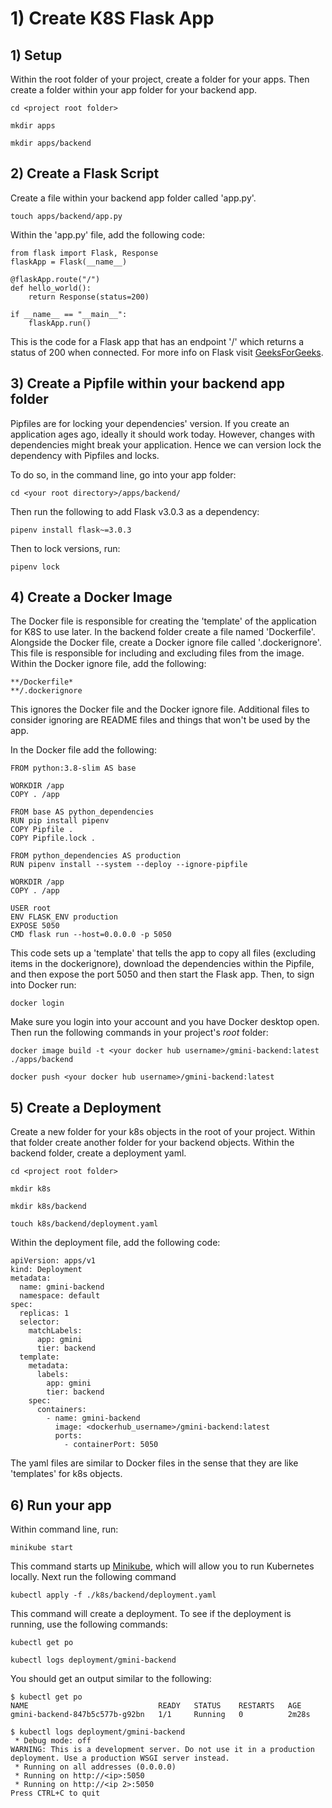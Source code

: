 # 1) Create K8S Flask App

## 1) Setup 
Within the root folder of your project, create a folder for your apps. Then create a folder within your app folder for your backend app.

```
cd <project root folder>
```

```
mkdir apps
```

```
mkdir apps/backend
```

## 2) Create a Flask Script
Create a file within your backend app folder called 'app.py'.

```
touch apps/backend/app.py
```

Within the 'app.py' file, add the following code:

```
from flask import Flask, Response
flaskApp = Flask(__name__)

@flaskApp.route("/")
def hello_world():
    return Response(status=200)
    
if __name__ == "__main__":
    flaskApp.run()
```

This is the code for a Flask app that has an endpoint '/' which returns a status of 200 when connected. 
For more info on Flask visit [GeeksForGeeks](https://www.geeksforgeeks.org/flask-tutorial/).

## 3) Create a Pipfile within your backend app folder
Pipfiles are for locking your dependencies' version. If you create an application ages ago, ideally it should work today. However, changes with dependencies might break your application. Hence we can version lock the dependency with Pipfiles and locks. 

To do so, in the command line, go into your app folder:

```
cd <your root directory>/apps/backend/
```

Then run the following to add Flask v3.0.3 as a dependency:

```
pipenv install flask~=3.0.3
```
Then to lock versions, run:

```
pipenv lock
```

## 4) Create a Docker Image
The Docker file is responsible for creating the 'template' of the application for K8S to use later. In the backend folder create a file named 'Dockerfile'. Alongside the Docker file, create a Docker ignore file called '.dockerignore'. This file is responsible for including and excluding files from the image. Within the Docker ignore file, add the following:

```
**/Dockerfile*
**/.dockerignore
```

This ignores the Docker file and the Docker ignore file. Additional files to consider ignoring are README files and things that won't be used by the app.

In the Docker file add the following:

```
FROM python:3.8-slim AS base

WORKDIR /app
COPY . /app

FROM base AS python_dependencies
RUN pip install pipenv
COPY Pipfile .
COPY Pipfile.lock .

FROM python_dependencies AS production
RUN pipenv install --system --deploy --ignore-pipfile

WORKDIR /app
COPY . /app

USER root
ENV FLASK_ENV production
EXPOSE 5050
CMD flask run --host=0.0.0.0 -p 5050
```

This code sets up a 'template' that tells the app to copy all files (excluding items in the dockerignore), download the dependencies within the Pipfile, and then expose the port 5050 and then start the Flask app. Then, to sign into Docker run:

```
docker login
```

Make sure you login into your account and you have Docker desktop open. Then run the following commands in your project's *root* folder:

```
docker image build -t <your docker hub username>/gmini-backend:latest ./apps/backend
```

```
docker push <your docker hub username>/gmini-backend:latest
```

## 5) Create a Deployment
Create a new folder for your k8s objects in the root of your project. Within that folder create another folder for your backend objects. Within the backend folder, create a deployment yaml.

```
cd <project root folder>
```

```
mkdir k8s
```

```
mkdir k8s/backend
```

```
touch k8s/backend/deployment.yaml
```

Within the deployment file, add the following code:

```
apiVersion: apps/v1
kind: Deployment
metadata:
  name: gmini-backend
  namespace: default
spec:
  replicas: 1
  selector:
    matchLabels:
      app: gmini
      tier: backend
  template:
    metadata:
      labels:
        app: gmini
        tier: backend
    spec:
      containers:
        - name: gmini-backend
          image: <dockerhub_username>/gmini-backend:latest
          ports:
            - containerPort: 5050
```

The yaml files are similar to Docker files in the sense that they are like 'templates' for k8s objects.

## 6) Run your app

Within command line, run:

```
minikube start
```

This command starts up [Minikube](https://minikube.sigs.k8s.io/docs/start/), which will allow you to run Kubernetes locally. Next run the following command

```
kubectl apply -f ./k8s/backend/deployment.yaml
```

This command will create a deployment. To see if the deployment is running, use the following commands:

```
kubectl get po
```

```
kubectl logs deployment/gmini-backend
```

You should get an output similar to the following:

```
$ kubectl get po
NAME                             READY   STATUS    RESTARTS   AGE
gmini-backend-847b5c577b-g92bn   1/1     Running   0          2m28s

$ kubectl logs deployment/gmini-backend
 * Debug mode: off
WARNING: This is a development server. Do not use it in a production deployment. Use a production WSGI server instead.
 * Running on all addresses (0.0.0.0)
 * Running on http://<ip>:5050
 * Running on http://<ip 2>:5050
Press CTRL+C to quit
```
